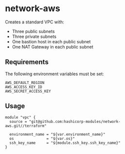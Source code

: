 # network-aws

Creates a standard VPC with:
- Three public subnets
- Three private subnets
- One bastion host in each public subnet
- One NAT Gateway in each public subnet

## Requirements

The following environment variables must be set:

```
AWS_DEFAULT_REGION
AWS_ACCESS_KEY_ID
AWS_SECRET_ACCESS_KEY
```

## Usage

```
module "vpc" {
  source = "git@github.com:hashicorp-modules/network-aws.git//terraform"

  environment_name = "${var.environment_name}"
  os               = "${var.os}"
  ssh_key_name     = "${module.ssh_key.ssh_key_name}"
}
```
